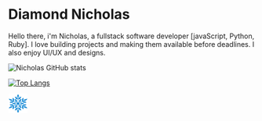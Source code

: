 
# Diamond Nicholas
Hello there, i'm Nicholas, a fullstack software developer [javaScript, Python, Ruby]. I love building projects and making them available before deadlines. I also enjoy UI/UX and designs.


![Nicholas GitHub stats](https://github-readme-stats.vercel.app/api?username=diamond-nicholas&show_icons=true&theme=radical)
<!-- [![Anurag's github stats](https://github-readme-stats.vercel.app/api?username=diamond-nicholas)](https://github.com/anuraghazra/github-readme-stats) -->
[![Top Langs](https://github-readme-stats.vercel.app/api/top-langs/?username=diamond-nicholas&layout=compact&theme=radical)](https://github.com/diamond-nicholas/diamond-nicholas.git)

<!-- [<img src='https://cdn.jsdelivr.net/npm/simple-icons@3.0.1/icons/github.svg' alt='github' height='40'>](https://github.com/diamond-nicholas)  [<img src='https://cdn.jsdelivr.net/npm/simple-icons@3.0.1/icons/dev-dot-to.svg' alt='dev' height='40'>](https://dev.to/diamondnicholas)  [<img src='https://cdn.jsdelivr.net/npm/simple-icons@3.0.1/icons/linkedin.svg' alt='linkedin' height='40'>](https://www.linkedin.com/in/diamond-nicholas/)  [<img src='https://cdn.jsdelivr.net/npm/simple-icons@3.0.1/icons/twitter.svg' alt='twitter' height='40'>](https://twitter.com/diamondnich)  
 -->
<a href='#'><img src='https://raw.githubusercontent.com/acervenky/animated-github-badges/master/assets/acbadge.gif' width='40' height='40'></a> 


